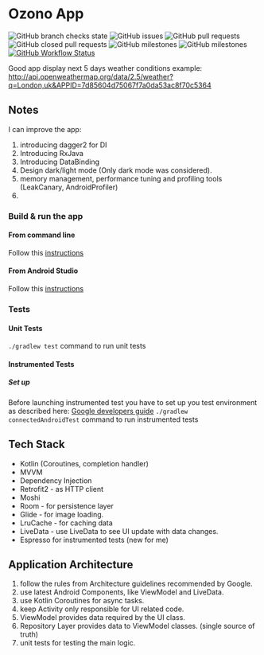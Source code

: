 # Ozono App
![GitHub branch checks state](https://img.shields.io/github/checks-status/luccap11/WeatherConditions/master)
![GitHub issues](https://img.shields.io/github/issues/luccap11/WeatherConditions)
![GitHub pull requests](https://img.shields.io/github/issues-pr/luccap11/WeatherConditions)
![GitHub closed pull requests](https://img.shields.io/github/issues-pr-closed/luccap11/WeatherConditions)
![GitHub milestones](https://img.shields.io/github/milestones/open/luccap11/WeatherConditions)
![GitHub milestones](https://img.shields.io/github/milestones/closed/luccap11/WeatherConditions)
[![GitHub Workflow Status](https://github.com/luccap11/WeatherConditions/actions/workflows/android.yml/badge.svg)](https://github.com/luccap11/WeatherConditions/actions)



Good app display next 5 days weather conditions
example: http://api.openweathermap.org/data/2.5/weather?q=London,uk&APPID=7d85604d75067f7a0da53ac8f70c5364

## Notes
I can improve the app:
1. introducing dagger2 for DI
1. Introducing RxJava
1. Introducing DataBinding
1. Design dark/light mode (Only dark mode was considered).
2. memory management, performance tuning and profiling tools (LeakCanary, AndroidProfiler)
3. 

### Build & run the app
#### From command line
Follow this [instructions](https://developer.android.com/studio/build/building-cmdline)

#### From Android Studio
Follow this [instructions](https://developer.android.com/studio/run)

### Tests
#### Unit Tests
`./gradlew test` command to run unit tests


#### Instrumented Tests
##### Set up
Before launching instrumented test you have to set up you test environment as described here: [Google developers guide](https://developer.android.com/training/testing/espresso/setup#set-up-environment)
`./gradlew connectedAndroidTest` command to run instrumented tests
  

## Tech Stack
- Kotlin (Coroutines, completion handler)
- MVVM
- Dependency Injection
- Retrofit2 - as HTTP client
- Moshi
- Room - for persistence layer
- Glide - for image loading.
- LruCache - for caching data
- LiveData - use LiveData to see UI update with data changes.
- Espresso for instrumented tests (new for me)

## Application Architecture
1. follow the rules from Architecture guidelines recommended by Google.
1. use latest Android Components, like ViewModel and LiveData.
1. use Kotlin Coroutines for async tasks.
1. keep Activity only responsible for UI related code.
1. ViewModel provides data required by the UI class.
1. Repository Layer provides data to ViewModel classes. (single source of truth)
1. unit tests for testing the main logic.
